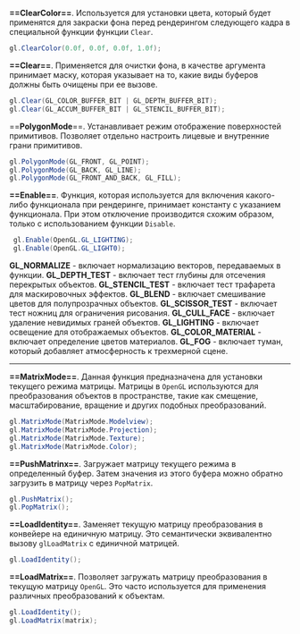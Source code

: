 **==ClearColor==**. Используется для установки цвета, который будет применятся для закраски фона перед рендерингом следующего кадра в специальной функции функции `Clear`.

```c#
gl.ClearColor(0.0f, 0.0f, 0.0f, 1.0f);
```

**==Clear==**. Применяется для очистки фона, в качестве аргумента принимает маску, которая указывает на то, какие виды буферов должны быть очищены при ее вызове.

```c#
gl.Clear(GL_COLOR_BUFFER_BIT | GL_DEPTH_BUFFER_BIT);
gl.Clear(GL_ACCUM_BUFFER_BIT | GL_STENCIL_BUFFER_BIT);
```

==**PolygonMode**==. Устанавливает режим отображение поверхностей примитивов. Позволяет отдельно настроить лицевые и внутренние грани примитивов.

```c#
gl.PolygonMode(GL_FRONT, GL_POINT);
gl.PolygonMode(GL_BACK, GL_LINE);
gl.PolygonMode(GL_FRONT_AND_BACK, GL_FILL);
```


**==Enable==**. Функция, которая используется для включения какого-либо функционала при рендеринге, принимает константу с указанием функционала. При этом отключение  производится схожим образом, только с использованием функции `Disable`.

```c#
 gl.Enable(OpenGL.GL_LIGHTING);   
 gl.Enable(OpenGL.GL_LIGHT0);
```

**GL_NORMALIZE** - включает нормализацию векторов, передаваемых в функции.
**GL_DEPTH_TEST** - включает тест глубины для отсечения перекрытых объектов.
**GL_STENCIL_TEST** - включает тест трафарета для маскировочных эффектов.
**GL_BLEND** - включает смешивание цветов для полупрозрачных объектов.
**GL_SCISSOR_TEST** - включает тест ножниц для ограничения рисования.
**GL_CULL_FACE** - включает удаление невидимых граней объектов.
**GL_LIGHTING** - включает освещение для отображаемых объектов.
**GL_COLOR_MATERIAL** - включает определение цветов материалов.
**GL_FOG** - включает туман, который добавляет атмосферность к трехмерной сцене.

---

**==MatrixMode==**. Данная функция предназначена для установки текущего режима матрицы. Матрицы в `OpenGL` используются для преобразования объектов в пространстве, такие как смещение, масштабирование, вращение и других подобных преобразований.

```c#
gl.MatrixMode(MatrixMode.Modelview);
gl.MatrixMode(MatrixMode.Projection);
gl.MatrixMode(MatrixMode.Texture);
gl.MatrixMode(MatrixMode.Color);
```

**==PushMatrinx==**. Загружает матрицу текущего режима в определенный буфер. Затем значения из этого буфера можно обратно загрузить в матрицу через `PopMatrix`.

```c#
gl.PushMatrix();
gl.PopMatrix();
```

**==LoadIdentity==**. Заменяет текущую матрицу преобразования в конвейере на единичную матрицу. Это семантически эквивалентно вызову `glLoadMatrix` с единичной матрицей.

```c#
gl.LoadIdentity();
```

**==LoadMatrix==**. Позволяет загружать матрицу преобразования в текущую матрицу `OpenGL`. Это часто используется для применения различных преобразований к объектам.

```c#
gl.LoadIdentity();
gl.LoadMatrix(matrix);
```